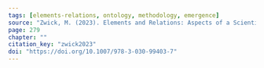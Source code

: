 ```yaml
---
tags: [elements-relations, ontology, methodology, emergence]
source: "Zwick, M. (2023). Elements and Relations: Aspects of a Scientific Metaphysics (Vol. 35). Springer International Publishing."
page: 279
chapter: ""
citation_key: "zwick2023"
doi: "https://doi.org/10.1007/978-3-030-99403-7"
---
```


